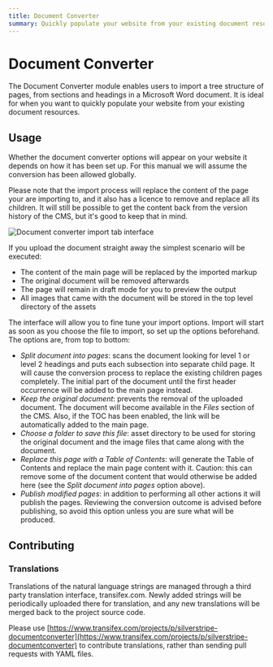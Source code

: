 ```yaml
---
title: Document Converter
summary: Quickly populate your website from your existing document resources.
---
```


# Document Converter

The Document Converter module enables users to import a tree structure of pages, from sections and headings in a Microsoft Word document. It is ideal for when you want to quickly populate your website from your existing document resources.

## Usage

Whether the document converter options will appear on your website it depends on how it has been set up. For this manual we will assume the conversion has been allowed globally.

Please note that the import process will replace the content of the page your are importing to, and it also has a licence to remove and replace all its children. It will still be possible to get the content back from the version history of the CMS, but it's good to keep that in mind.

![Document converter import tab interface](_images/interface.png)

If you upload the document straight away the simplest scenario will be executed:

 * The content of the main page will be replaced by the imported markup
 * The original document will be removed afterwards
 * The page will remain in draft mode for you to preview the output
 * All images that came with the document will be stored in the top level directory of the assets

The interface will allow you to fine tune your import options. Import will start as soon as you choose the file to import, so set up the options beforehand. The options are, from top to bottom:

* *Split document into pages*: scans the document looking for level 1 or level 2 headings and
  puts each subsection into separate child page. It will cause the conversion process to
  replace the existing children pages completely. The initial part of the document until the
  first header occurrence will be added to the main page instead.
* *Keep the original document*: prevents the removal of the uploaded document. The document will become
  available in the *Files* section of the CMS. Also, if the TOC has been enabled, the link will be
  automatically added to the main page.
* *Choose a folder to save this file*: asset directory to be used for storing the original document and the
  image files that came along with the document.
* *Replace this page with a Table of Contents*: will generate the Table of Contents and replace the main page
  content with it. Caution: this can remove some of the document content that would otherwise be added here
  (see the *Split document into pages* option above).
* *Publish modified pages*: in addition to performing all other actions it will publish the pages. Reviewing
  the conversion outcome is advised before publishing, so avoid this option unless you are sure what will
  be produced.

## Contributing

### Translations

Translations of the natural language strings are managed through a third party translation interface, transifex.com. Newly added strings will be periodically uploaded there for translation, and any new translations will be merged back to the project source code.

Please use [https://www.transifex.com/projects/p/silverstripe-documentconverter](https://www.transifex.com/projects/p/silverstripe-documentconverter) to contribute translations, rather than sending pull requests with YAML files.
